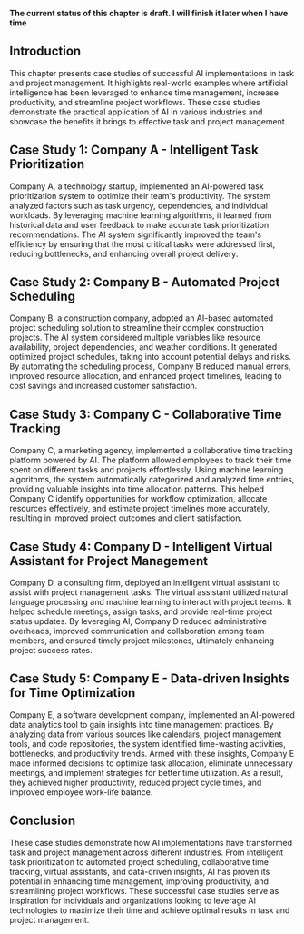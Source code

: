 **The current status of this chapter is draft. I will finish it later when I have time**

Introduction
------------

This chapter presents case studies of successful AI implementations in task and project management. It highlights real-world examples where artificial intelligence has been leveraged to enhance time management, increase productivity, and streamline project workflows. These case studies demonstrate the practical application of AI in various industries and showcase the benefits it brings to effective task and project management.

Case Study 1: Company A - Intelligent Task Prioritization
---------------------------------------------------------

Company A, a technology startup, implemented an AI-powered task prioritization system to optimize their team's productivity. The system analyzed factors such as task urgency, dependencies, and individual workloads. By leveraging machine learning algorithms, it learned from historical data and user feedback to make accurate task prioritization recommendations. The AI system significantly improved the team's efficiency by ensuring that the most critical tasks were addressed first, reducing bottlenecks, and enhancing overall project delivery.

Case Study 2: Company B - Automated Project Scheduling
------------------------------------------------------

Company B, a construction company, adopted an AI-based automated project scheduling solution to streamline their complex construction projects. The AI system considered multiple variables like resource availability, project dependencies, and weather conditions. It generated optimized project schedules, taking into account potential delays and risks. By automating the scheduling process, Company B reduced manual errors, improved resource allocation, and enhanced project timelines, leading to cost savings and increased customer satisfaction.

Case Study 3: Company C - Collaborative Time Tracking
-----------------------------------------------------

Company C, a marketing agency, implemented a collaborative time tracking platform powered by AI. The platform allowed employees to track their time spent on different tasks and projects effortlessly. Using machine learning algorithms, the system automatically categorized and analyzed time entries, providing valuable insights into time allocation patterns. This helped Company C identify opportunities for workflow optimization, allocate resources effectively, and estimate project timelines more accurately, resulting in improved project outcomes and client satisfaction.

Case Study 4: Company D - Intelligent Virtual Assistant for Project Management
------------------------------------------------------------------------------

Company D, a consulting firm, deployed an intelligent virtual assistant to assist with project management tasks. The virtual assistant utilized natural language processing and machine learning to interact with project teams. It helped schedule meetings, assign tasks, and provide real-time project status updates. By leveraging AI, Company D reduced administrative overheads, improved communication and collaboration among team members, and ensured timely project milestones, ultimately enhancing project success rates.

Case Study 5: Company E - Data-driven Insights for Time Optimization
--------------------------------------------------------------------

Company E, a software development company, implemented an AI-powered data analytics tool to gain insights into time management practices. By analyzing data from various sources like calendars, project management tools, and code repositories, the system identified time-wasting activities, bottlenecks, and productivity trends. Armed with these insights, Company E made informed decisions to optimize task allocation, eliminate unnecessary meetings, and implement strategies for better time utilization. As a result, they achieved higher productivity, reduced project cycle times, and improved employee work-life balance.

Conclusion
----------

These case studies demonstrate how AI implementations have transformed task and project management across different industries. From intelligent task prioritization to automated project scheduling, collaborative time tracking, virtual assistants, and data-driven insights, AI has proven its potential in enhancing time management, improving productivity, and streamlining project workflows. These successful case studies serve as inspiration for individuals and organizations looking to leverage AI technologies to maximize their time and achieve optimal results in task and project management.
